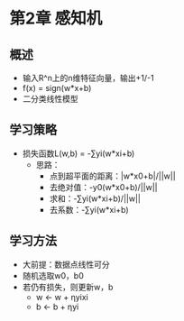 # 第2章 感知机

## 概述

- 输入R^n上的n维特征向量，输出+1/-1
- f(x) = sign(w*x+b)
- 二分类线性模型

## 学习策略

- 损失函数L(w,b) = -∑yi(w*xi+b)
  - 思路：
    - 点到超平面的距离：|w*x0+b|/||w||
    - 去绝对值：-y0(w*x0+b)/||w||
    - 求和：-∑yi(w*xi+b)/||w||
    - 去系数：-∑yi(w*xi+b)

## 学习方法

- 大前提：数据点线性可分
- 随机选取w0，b0
- 若仍有损失，则更新w，b
  - w <- w + ηyixi
  - b <- b + ηyi